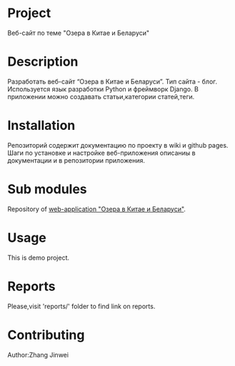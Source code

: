 # Project

Веб-сайт по теме "Озера в Китае и Беларуси"

# Description

Разработать веб-сайт “Озера в Китае и Беларуси”.
Тип сайта - блог.
Используется язык разработки Python и фреймворк Django.
В приложении можно создавать статьи,категории статей,теги.

# Installation

Репозиторий содержит документацию по проекту в wiki и github pages.
Шаги по установке и настройке веб-приложения описаниы в документации и 
в репозитории приложения.

# Sub modules

Repository of [web-application "Озера в Китае и Беларуси"](https://github.com/fpmi-hci-2023/project12b-web-flouxetind1).

# Usage

This is demo project.

# Reports

Please,visit 'reports/' folder to find link on reports.

# Contributing

Author:Zhang Jinwei
